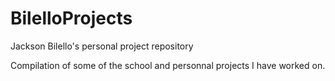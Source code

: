 # BilelloProjects
Jackson Bilello's personal project repository

Compilation of some of the school and personnal projects I have worked on. 
